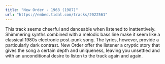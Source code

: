 ```yaml
---
title: "New Order - 1963 (1987)"
url: "https://embed.tidal.com/tracks/2022561"
---
```


This track seems cheerful and danceable when listened to inattentively.
Shimmering synths combined with a melodic bass line make it seem like a classical
1980s electronic post-punk song. The lyrics, however, provide a particularly
dark contrast. New Order offer the listener a cryptic story that gives the song
a certain depth and uniqueness, leaving you unsettled and with an unconditional
desire to listen to the track again and again.

